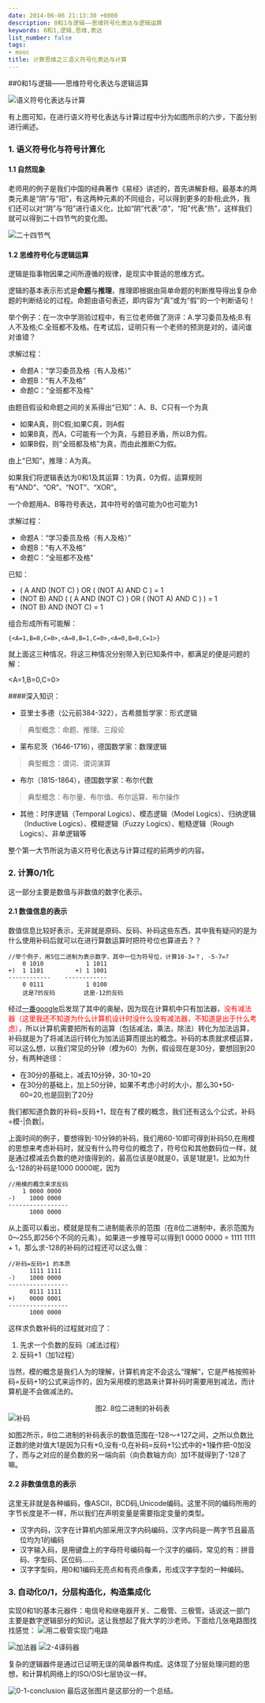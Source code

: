 ```yaml
---
date: 2014-06-06 21:13:30 +0800
description: 0和1与逻辑——思维符号化表达与逻辑运算
keywords: 0和1,逻辑,思维,表达
list_number: false
tags:
- mooc
title: 计算思维之三语义符号化表达与计算
---
```


##0和1与逻辑——思维符号化表达与逻辑运算
<!--more-->
<img src="http://img03.taobaocdn.com/imgextra/i3/581166664/TB2G2hDapXXXXacXXXXXXXXXXXX_!!581166664.png" alt="语义符号化表达与计算"/>

有上图可知，在进行语义符号化表达与计算过程中分为如图所示的六步，下面分别进行阐述。

### 1. 语义符号化与符号计算化

#### 1.1 自然现象

老师用的例子是我们中国的经典著作《易经》讲述的，首先讲解卦相，最基本的两类元素是“阴”与“阳”，有这两种元素的不同组合，可以得到更多的卦相;此外，我们还可以对“阴”与“阳”进行语义化，比如“阴”代表“凉”，“阳”代表“热”，这样我们就可以得到二十四节气的变化图。

<img src="http://img04.taobaocdn.com/imgextra/i4/581166664/TB2z4tzapXXXXbkXXXXXXXXXXXX_!!581166664.png" alt="二十四节气"/>

#### 1.2 思维符号化与逻辑运算

逻辑是指事物因果之间所遵循的规律，是现实中普适的思维方式。

逻辑的基本表示形式是**命题**与**推理**，推理即根据由简单命题的判断推导得出复杂命题的判断结论的过程。命题由语句表述，即内容为“真”或为“假”的一个判断语句！

举个例子：在一次中学测验过程中，有三位老师做了测评：A.学习委员及格;B.有人不及格;C.全班都不及格。在考试后，证明只有一个老师的预测是对的，请问谁对谁错？

求解过程：

- 命题A：“学习委员及格（有人及格）”
- 命题B：“有人不及格”
- 命题C：“全班都不及格”

由题目假设和命题之间的关系得出“已知”：A、B、C只有一个为真

- 如果A真，则C假;如果C真，则A假
- 如果B真，而A，C可能有一个为真，与题目矛盾，所以B为假。
- 如果B假，则“全班都及格”为真，而由此推断C为假。

由上“已知”，推理：A为真。

如果我们将逻辑表达为0和1及其运算：1为真，0为假，运算规则有“AND”、“OR”、“NOT”、“XOR”。

一个命题用A、B等符号表达，其中符号的值可能为0也可能为1

求解过程：

- 命题A：“学习委员及格（有人及格）”
- 命题B：“有人不及格”
- 命题C：“全班都不及格”

已知：

- ( A AND (NOT C) ) OR ( (NOT A) AND C ) = 1
- (NOT B) AND ( ( A AND (NOT C) ) OR ( (NOT A) AND C ) ) = 1
- (NOT B) AND (NOT C) = 1

组合形成所有可能解：
```
{<A=1,B=0,C=0>,<A=0,B=1,C=0>,<A=0,B=0,C=1>}
```
就上面这三种情况，将这三种情况分别带入到已知条件中，都满足的便是问题的解：

<A=1,B=0,C=0>

####深入知识：

- 亚里士多德（公元前384-322），古希腊哲学家：形式逻辑

> 典型概念：命题、推理、三段论

- 莱布尼茨（1646-1716），德国数学家：数理逻辑
 
> 典型概念：谓词、谓词演算

- 布尔（1815-1864），德国数学家：布尔代数

> 典型概念：布尔量、布尔值、布尔运算、布尔操作

- 其他：时序逻辑（Temporal Logics）、模态逻辑（Model Logics）、归纳逻辑（Inductive Logics）、模糊逻辑（Fuzzy Logics）、粗糙逻辑（Rough Logics）、非单逻辑等


整个第一大节所说为语义符号化表达与计算过程的前两步的内容。

<a name="buma"></a>
### 2. 计算0/1化

这一部分主要是数值与非数值的数字化表示。

#### 2.1 数值信息的表示
数值信息比较好表示，无非就是原码、反码、补码这些东西，其中我有疑问的是为什么使用补码后就可以在进行算数运算时把符号位也算进去？？
```
//举个例子，用5位二进制为表示数字，其中一位为符号位，计算10-3=？, -5-7=?
    0 1010            1 1011        
+)  1 1101         +) 1 1001  
------------    ------------
    0 0111            1 0100
    这是7的反码        这是-12的反码
```
经过[一番google](http://www.douban.com/note/223507364/)后发现了其中的奥秘，因为现在计算机中只有加法器，<font color="red">没有减法器（这里我还不知道为什么计算机设计时没什么没有减法器，不知道是出于什么考虑）</font>，所以计算机需要把所有的运算（包括减法，乘法，除法）转化为加法运算，补码就是为了将减法运行转化为加法运算而提出的概念。补码的本质就求模运算，可以这么想，以我们常见的分钟（模为60）为例，假设现在是30分，要想回到20分，有两种途径：

- 在30分的基础上，减去10分钟，30-10=20
- 在30分的基础上，加上50分钟，如果不考虑小时的大小，那么30+50-60=20,也是回到了20分

我们都知道负数的补码=反码+1，现在有了模的概念，我们还有这么个公式，补码=模-|负数|。

上面时间的例子，要想得到-10分钟的补码，我们用60-10即可得到补码50,在用模的思想来考虑补码时，就没有什么符号位的概念了，符号位和其他数码位一样，就是通过模减去负数的绝对值得到的，最高位该是0就是0，该是1就是1，比如为什么-128的补码是1000 0000呢，因为
```
//用模的概念来求反码
    1 0000 0000
-)    1000 0000
-----------------
      1000 0000    
```
从上面可以看出，模就是现有二进制能表示的范围（在8位二进制中，表示范围为0～255,即256个不同的元素）。如果进一步推导可以得到1 0000 0000 = 1111 1111 + 1，那么求-128的补码的过程还可以这么做：
```
//补码=反码+1 的本质
      1111 1111
-)    1000 0000
-----------------
      0111 1111
+)    0000 0001          
-----------------
      1000 0000
```
这样求负数补码的过程就对应了：

1. 先求一个负数的反码（减法过程）
2. 反码+1（加1过程）

当然，模的概念是我们人为的理解，计算机肯定不会这么“理解”，它是严格按照补码=反码+1的公式来运作的，因为采用模的思路来计算补码时需要用到减法，而计算机是不会做减法的。
<center>图2. 8位二进制的补码表</center>
<img src="http://img01.taobaocdn.com/imgextra/i1/581166664/TB2OJ54apXXXXXXXpXXXXXXXXXX_!!581166664.jpg" alt="补码"/>

如图2所示，8位二进制的补码表示的数值范围在-128～+127之间，之所以负数比正数的绝对值大1是因为只有+0,没有-0,在补码=反码+1公式中的+1操作把-0加没了，而与之对应的是负数的另一端向前（向负数轴方向）加1不就得到了-128了嘛。

#### 2.2 非数值信息的表示

这里无非就是各种编码，像ASCII，BCD码,Unicode编码。这里不同的编码所用的字节长度是不一样，所以我们在声明变量是需要指定变量的类型。

- 汉字内码，汉字在计算机内部采用汉字内码编码，汉字内码是一两字节且最高位均为1的编码
- 汉字输入码，是用键盘上的字母符号编码每一个汉字的编码，常见的有：拼音码、字型码、区位码……
- 汉字字型码，用0和1编码无亮点和有亮点像素，形成汉字字型的一种编码。

### 3. 自动化0/1，分层构造化，构造集成化

实现0和1的基本元器件：电信号和继电器开关、二极管、三极管。话说这一部门主要是数字逻辑部分的知识。这让我想起了我大学的沙老师。下面给几张电路图找找感觉：
<img src="http://img01.taobaocdn.com/imgextra/i1/581166664/TB2MHSVapXXXXbDXpXXXXXXXXXX_!!581166664.png" alt="用二极管实现门电路"/>

<img src="http://img03.taobaocdn.com/imgextra/i3/581166664/TB2li94apXXXXXmXpXXXXXXXXXX_!!581166664.png" alt="加法器"/>

<img src="http://img03.taobaocdn.com/imgextra/i3/581166664/TB2PP54apXXXXcFXXXXXXXXXXXX_!!581166664.png" alt="2-4译码器"/>

复杂的逻辑器件是通过已证明无误的简单器件构成。这体现了分层处理问题的思想，和计算机网络上的ISO/OSI七层协议一样。

<img src="http://img01.taobaocdn.com/imgextra/i1/581166664/TB2Lwa6apXXXXcdXXXXXXXXXXXX_!!581166664.png" alt=" 0-1-conclusion"/>
最后这张图片是这部分的一个总结。